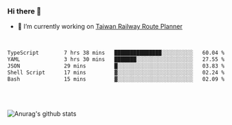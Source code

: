 ### Hi there 👋

- 🔭 I’m currently working on [Taiwan Railway Route Planner](https://github.com/Taiwan-Railway-Route-Planner)

<br/>

<!--START_SECTION:waka-->

```txt
TypeScript        7 hrs 38 mins   ███████████████░░░░░░░░░░   60.04 %
YAML              3 hrs 30 mins   ███████░░░░░░░░░░░░░░░░░░   27.55 %
JSON              29 mins         █░░░░░░░░░░░░░░░░░░░░░░░░   03.83 %
Shell Script      17 mins         ▓░░░░░░░░░░░░░░░░░░░░░░░░   02.24 %
Bash              15 mins         ▓░░░░░░░░░░░░░░░░░░░░░░░░   02.09 %
```

<!--END_SECTION:waka-->

<br/>
<br/>

![Anurag's github stats](https://github-readme-stats.vercel.app/api?username=DepickereSven&show_icons=true&theme=tokyonight)



<!--
**DepickereSven/DepickereSven** is a ✨ _special_ ✨ repository because its `README.md` (this file) appears on your GitHub profile.

Here are some ideas to get you started:

- 🔭 I’m currently working on ...
- 🌱 I’m currently learning ...
- 👯 I’m looking to collaborate on ...
- 🤔 I’m looking for help with ...
- 💬 Ask me about ...
- 📫 How to reach me: ...
- 😄 Pronouns: ...
- ⚡ Fun fact: ...
-->
